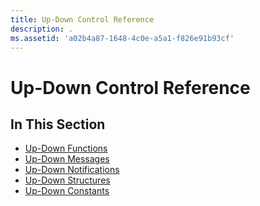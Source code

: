 ```yaml
---
title: Up-Down Control Reference
description: .
ms.assetid: 'a02b4a87-1648-4c0e-a5a1-f826e91b93cf'
---
```


# Up-Down Control Reference

## In This Section

-   [Up-Down Functions](bumper-up-down-control-reference-functions.md)
-   [Up-Down Messages](bumper-up-down-control-reference-messages.md)
-   [Up-Down Notifications](bumper-up-down-control-reference-notifications.md)
-   [Up-Down Structures](bumper-up-down-control-reference-structures.md)
-   [Up-Down Constants](bumper-up-down-control-reference-constants.md)

 

 




